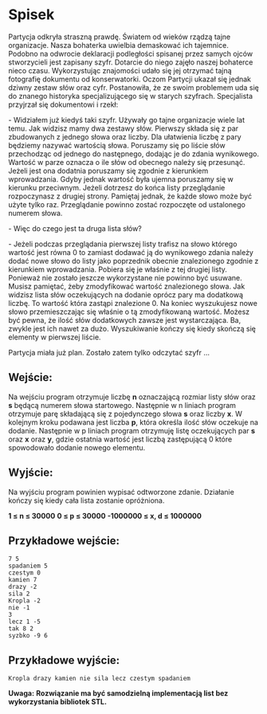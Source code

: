 # Spisek

Partycja odkryła straszną prawdę. Światem od wieków rządzą tajne organizacje. Nasza bohaterka uwielbia demaskować ich tajemnice. Podobno na odwrocie deklaracji podległości spisanej przez samych ojców stworzycieli jest zapisany szyfr. Dotarcie do niego zajęło naszej bohaterce nieco czasu. Wykorzystując znajomości udało się jej otrzymać tajną fotografię dokumentu od konserwatorki. Oczom Partycji ukazał się jednak dziwny zestaw słów oraz cyfr. Postanowiła, że ze swoim problemem uda się do znanego historyka specjalizującego się w starych szyfrach. Specjalista przyjrzał się dokumentowi i rzekł:

\- Widziałem już kiedyś taki szyfr. Używały go tajne organizacje wiele lat temu. Jak widzisz mamy dwa zestawy słów. Pierwszy składa się z par zbudowanych z jednego słowa oraz liczby. Dla ułatwienia liczbę z pary będziemy nazywać wartością słowa. Poruszamy się po liście słów przechodząc od jednego do następnego, dodając je do zdania wynikowego. Wartość w parze oznacza o ile słów od obecnego należy się przesunąć. Jeżeli jest ona dodatnia poruszamy się zgodnie z kierunkiem wprowadzania. Gdyby jednak wartość była ujemna poruszamy się w kierunku przeciwnym. Jeżeli dotrzesz do końca listy przeglądanie rozpoczynasz z drugiej strony. Pamiętaj jednak, że każde słowo może być użyte tylko raz. Przeglądanie powinno zostać rozpoczęte od ustalonego numerem słowa.

\- Więc do czego jest ta druga lista słów?

\- Jeżeli podczas przeglądania pierwszej listy trafisz na słowo którego wartość jest równa 0 to zamiast dodawać ją do wynikowego zdania należy dodać nowe słowo do listy jako poprzednik obecnie znalezionego zgodnie z kierunkiem wprowadzania. Pobiera się je właśnie z tej drugiej listy. Ponieważ nie zostało jeszcze wykorzystane nie powinno być usuwane. Musisz pamiętać, żeby zmodyfikować wartość znalezionego słowa. Jak widzisz lista słów oczekujących na dodanie oprócz pary ma dodatkową liczbę. To wartość która zastąpi znalezione 0. Na koniec wyszukujesz nowe słowo przemieszczając się właśnie o tą zmodyfikowaną wartość. Możesz być pewna, że ilość słów dodatkowych zawsze jest wystarczająca. Ba, zwykle jest ich nawet za dużo. Wyszukiwanie kończy się kiedy skończą się elementy w pierwszej liście.

Partycja miała już plan. Zostało zatem tylko odczytać szyfr …

## Wejście:
Na wejściu program otrzymuje liczbę **n** oznaczającą rozmiar listy słów oraz **s** będącą numerem słowa startowego. Następnie w n liniach program otrzymuje parę składającą się z pojedynczego słowa **s** oraz liczby **x**. W kolejnym kroku podawana jest liczba **p**, która określa ilość słów oczekuje na dodanie. Następnie w p liniach program otrzymuję listę oczekujących par **s** oraz **x** oraz **y**, gdzie ostatnia wartość jest liczbą zastępującą 0 które spowodowało dodanie nowego elementu.

## Wyjście:
Na wyjściu program powinien wypisać odtworzone zdanie. Działanie kończy się kiedy cała lista zostanie opróżniona.

**1 ≤ n ≤ 30000**
**0 ≤ p ≤ 30000**
**-1000000 ≤ x, d ≤ 1000000**

## Przykładowe wejście:
```
7 5
spadaniem 5
czestym 0
kamien 7
drazy -2
sila 2
Kropla -2
nie -1
3
lecz 1 -5
tak 8 2
syzbko -9 6
```
## Przykładowe wyjście:
```
Kropla drazy kamien nie sila lecz czestym spadaniem
```
**Uwaga:**
**Rozwiązanie ma być samodzielną implementacją list bez wykorzystania bibliotek STL.**